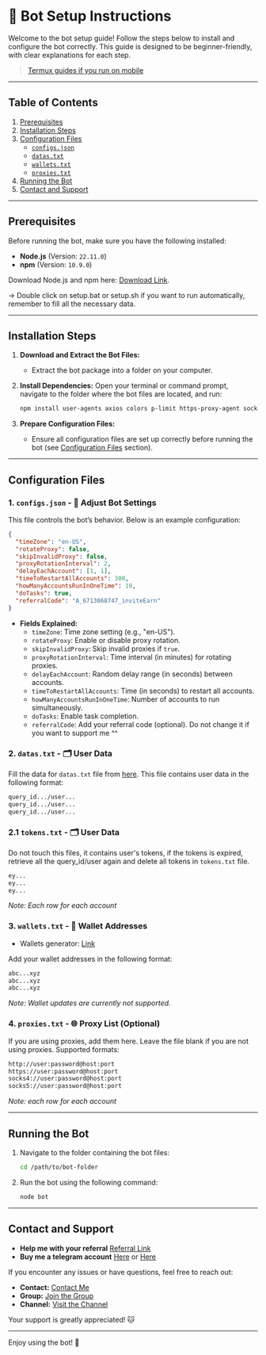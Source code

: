 # 🚀 Bot Setup Instructions

Welcome to the bot setup guide! Follow the steps below to install and configure the bot correctly. This guide is designed to be beginner-friendly, with clear explanations for each step.

> [Termux guides if you run on mobile](https://github.com/MeoMunDep/Guides-for-using-my-script-on-termux.)

---

## Table of Contents

1. [Prerequisites](#prerequisites)
2. [Installation Steps](#installation-steps)
3. [Configuration Files](#configuration-files)
   - [`configs.json`](#1-configsjson)
   - [`datas.txt`](#2-datastxt)
   - [`wallets.txt`](#3-walletstxt)
   - [`proxies.txt`](#4-proxiestxt)
4. [Running the Bot](#running-the-bot)
5. [Contact and Support](#contact-and-support)

---

## Prerequisites

Before running the bot, make sure you have the following installed:

- **Node.js** (Version: `22.11.0`)
- **npm** (Version: `10.9.0`)

Download Node.js and npm here: [Download Link](https://t.me/KeoAirDropFreeNe/257/1462).

-> Double click on setup.bat or setup.sh if you want to run automatically, remember to fill all the necessary data.

---

## Installation Steps

1. **Download and Extract the Bot Files:**

   - Extract the bot package into a folder on your computer.

2. **Install Dependencies:**
   Open your terminal or command prompt, navigate to the folder where the bot files are located, and run:

   ```bash
   npm install user-agents axios colors p-limit https-proxy-agent socks-proxy-agent crypto-js ws uuid xlsx readline-sync
   ```

3. **Prepare Configuration Files:**
   - Ensure all configuration files are set up correctly before running the bot (see [Configuration Files](#configuration-files) section).

---

## Configuration Files

### 1. `configs.json` - 📜 Adjust Bot Settings

This file controls the bot’s behavior. Below is an example configuration:

```json
{
  "timeZone": "en-US",
  "rotateProxy": false,
  "skipInvalidProxy": false,
  "proxyRotationInterval": 2,
  "delayEachAccount": [1, 1],
  "timeToRestartAllAccounts": 300,
  "howManyAccountsRunInOneTime": 10,
  "doTasks": true,
  "referralCode": "A_6713068747_inviteEarn"
}
```

- **Fields Explained:**
  - `timeZone`: Time zone setting (e.g., "en-US").
  - `rotateProxy`: Enable or disable proxy rotation.
  - `skipInvalidProxy`: Skip invalid proxies if `true`.
  - `proxyRotationInterval`: Time interval (in minutes) for rotating proxies.
  - `delayEachAccount`: Random delay range (in seconds) between accounts.
  - `timeToRestartAllAccounts`: Time (in seconds) to restart all accounts.
  - `howManyAccountsRunInOneTime`: Number of accounts to run simultaneously.
  - `doTasks`: Enable task completion.
  - `referralCode`: Add your referral code (optional). Do not change it if you want to support me ^^

### 2. `datas.txt` - 🗂️ User Data

Fill the data for `datas.txt` file from [here](https://t.me/KeoAirDropFreeNe/257/6879). This file contains user data in the following format:

```txt
query_id.../user...
query_id.../user...
query_id.../user...
```

### 2.1 `tokens.txt` - 🗂️ User Data

Do not touch this files, it contains user's tokens, if the tokens is expired, retrieve all the query_id/user again and delete all tokens in `tokens.txt` file.

```txt
ey...
ey...
ey...
```

_Note: Each row for each account_

### 3. `wallets.txt` - 💼 Wallet Addresses

- Wallets generator: [Link](https://github.com/MeoMunDep/Automatic-Ultimate-Create-Wallets-for-Airdrop)

Add your wallet addresses in the following format:

```txt
abc...xyz
abc...xyz
abc...xyz
```

_Note: Wallet updates are currently not supported._

### 4. `proxies.txt` - 🌐 Proxy List (Optional)

If you are using proxies, add them here. Leave the file blank if you are not using proxies. Supported formats:

```txt
http://user:password@host:port
https://user:password@host:port
socks4://user:password@host:port
socks5://user:password@host:port
```

_Note: each row for each account_

---

## Running the Bot

1. Navigate to the folder containing the bot files:

   ```bash
   cd /path/to/bot-folder
   ```

2. Run the bot using the following command:
   ```bash
   node bot
   ```

---

## Contact and Support

- **Help me with your referral** [Referral Link](https://t.me/UXUYbot/app?startapp=A_6713068747_inviteEarn)
- **Buy me a telegram account** [Here](https://t.me/KeoAirDropFreeNe/312/27801) or [Here](https://github.com/MeoMunDep/MeoMunDep)

If you encounter any issues or have questions, feel free to reach out:

- **Contact:** [Contact Me](https://t.me/MeoMunDep)
- **Group:** [Join the Group](https://t.me/KeoAirDropFreeNe)
- **Channel:** [Visit the Channel](https://t.me/KeoAirDropFreeNee)

Your support is greatly appreciated! 🐱

---

Enjoy using the bot! 🚀
